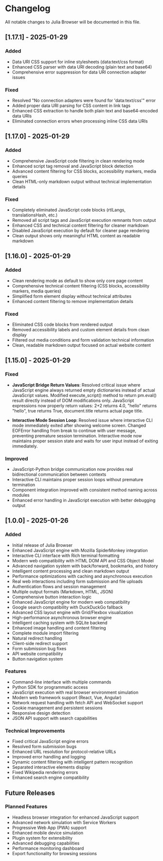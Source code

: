 # Changelog

All notable changes to Julia Browser will be documented in this file.

## [1.17.1] - 2025-01-29

### Added
- Data URI CSS support for inline stylesheets (data:text/css format)
- Enhanced CSS parser with data URI decoding (plain text and base64)
- Comprehensive error suppression for data URI connection adapter issues

### Fixed
- Resolved "No connection adapters were found for 'data:text/css'" error
- Added proper data URI parsing for CSS content in link tags
- Enhanced CSS extraction to handle both plain text and base64-encoded data URIs
- Eliminated connection errors when processing inline CSS data URIs

## [1.17.0] - 2025-01-29

### Added
- Comprehensive JavaScript code filtering in clean rendering mode
- Enhanced script tag removal and JavaScript block detection
- Advanced content filtering for CSS blocks, accessibility markers, media queries
- Clean HTML-only markdown output without technical implementation details

### Fixed
- Completely eliminated JavaScript code blocks (rtlLangs, translationsHash, etc.)
- Removed all script tags and JavaScript execution remnants from output
- Enhanced CSS and technical content filtering for cleaner markdown
- Disabled JavaScript execution by default for cleaner page rendering
- Clean output shows only meaningful HTML content as readable markdown

## [1.16.0] - 2025-01-29

### Added
- Clean rendering mode as default to show only core page content
- Comprehensive technical content filtering (CSS blocks, accessibility markers, media queries)
- Simplified form element display without technical attributes
- Enhanced content filtering to remove implementation details

### Fixed
- Eliminated CSS code blocks from rendered output
- Removed accessibility labels and custom element details from clean display
- Filtered out media conditions and form validation technical information
- Clean, readable markdown output focused on actual website content

## [1.15.0] - 2025-01-29

### Fixed
- **JavaScript Bridge Return Values**: Resolved critical issue where JavaScript engine always returned empty dictionaries instead of actual JavaScript values. Modified execute_script() method to return pm.eval() result directly instead of DOM modifications only. JavaScript expressions now properly return values: 2+2 returns 4.0, "hello" returns "hello", true returns True, document.title returns actual page title.

- **Interactive Mode Session Loop**: Resolved issue where interactive CLI mode immediately exited after showing welcome screen. Changed EOFError handling from break to continue with user message, preventing premature session termination. Interactive mode now maintains proper session state and waits for user input instead of exiting immediately.

### Improved
- JavaScript-Python bridge communication now provides real bidirectional communication between contexts
- Interactive CLI maintains proper session loops without premature termination
- Component integration improved with consistent method naming across modules
- Enhanced error handling in JavaScript execution with better debugging output

## [1.0.0] - 2025-01-26

### Added
- Initial release of Julia Browser
- Enhanced JavaScript engine with Mozilla SpiderMonkey integration
- Interactive CLI interface with Rich terminal formatting
- Modern web compatibility with HTML DOM API and CSS Object Model
- Advanced navigation system with back/forward, bookmarks, and history
- Intelligent content processing and clean markdown output
- Performance optimizations with caching and asynchronous execution
- Real web interactions including form submission and file uploads
- Authentication flows and session management
- Multiple output formats (Markdown, HTML, JSON)
- Comprehensive button interaction logic
- Enhanced JavaScript engine for modern web compatibility
- Google search compatibility with DuckDuckGo fallback
- Advanced CSS layout engine with Grid/Flexbox visualization
- High-performance asynchronous browser engine
- Intelligent caching system with SQLite backend
- Enhanced image handling and content filtering
- Complete module import filtering
- Natural redirect handling
- Client-side redirect support
- Form submission bug fixes
- API website compatibility
- Button navigation system

### Features
- Command-line interface with multiple commands
- Python SDK for programmatic access
- JavaScript execution with real browser environment simulation
- Modern web framework support (React, Vue, Angular)
- Network request handling with fetch API and WebSocket support
- Cookie management and persistent sessions
- Responsive design detection
- JSON API support with search capabilities

### Technical Improvements
- Fixed critical JavaScript engine errors
- Resolved form submission bugs
- Enhanced URL resolution for protocol-relative URLs
- Improved error handling and logging
- Dynamic content filtering with intelligent pattern recognition
- Separated interactive elements display
- Fixed Wikipedia rendering errors
- Enhanced search engine compatibility

## Future Releases

### Planned Features
- Headless browser integration for enhanced JavaScript support
- Advanced network simulation with Service Workers
- Progressive Web App (PWA) support
- Enhanced mobile device simulation
- Plugin system for extensibility
- Advanced debugging capabilities
- Performance monitoring dashboard
- Export functionality for browsing sessions
